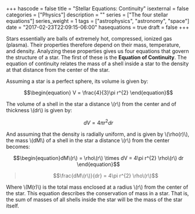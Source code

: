 +++
hascode = false
title = "Stellar Equations: Continuity"
isexternal = false
categories = ["Physics"]
description = ""
series = ["The four stellar equations"]
series_weight = 1
tags = ["astrophysics", "astronomy", "space"]
date = "2017-02-23T22:09:15-06:00"
hasequations = true
draft = false
+++

Stars essentially are balls of extremely hot, compressed, ionized gas (plasma).
Their properties therefore depend on their mass, temperature, and density.
Analyzing these properties gives us four equations that govern the structure of
a star. The first of these is the **Equation of Continuity**. The equation of
continuity relates the mass of a shell inside a star to the density at that
distance from the center of the star.

Assuming a star is a perfect sphere, its volume is given by:

$$\begin{equation} V = \frac{4}{3}\pi r^{2} \end{equation}$$

The volume of a shell in the star a distance \\(r\\) from the center and of
thickness \\(dr\\) is given by:

$$\begin{equation} dV = 4\pi r^{2} dr \end{equation}$$

And assuming that the density is radially uniform, and is given by \\(\rho\(r\)\\),
the mass \\(dM\\) of a shell in the star a distance \\(r\\) from the center becomes:

$$\begin{equation}dM\(r\) = \rho\(r\) \times dV = 
    4\pi r^{2} \rho\(r\) dr \end{equation}$$

> $$\frac{dM\(r\)}{dr} = 4\pi r^{2} \rho\(r\)$$

Where \\(M\(r\)\\) is the total mass enclosed at a radius \\(r\\) from the
center of the star. This equation describes the conservation of mass in a star.
That is, the sum of masses of all shells inside the star will be the mass of the
star itself.